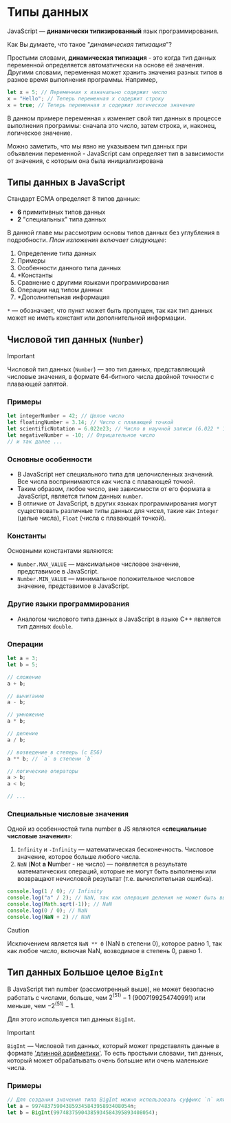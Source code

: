 # Типы данных

JavaScript — **динамически типизированный** язык программирования.

Как Вы думаете, что такое "_динамическая типизация_"? 

Простыми словами, **динамическая типизация** - это когда тип данных переменной определяется автоматически на основе её значения. Другими словами, переменная может хранить значения разных типов в разное время выполнения программы. Например,

```js
let x = 5; // Переменная x изначально содержит число
x = "Hello"; // Теперь переменная x содержит строку
x = true; // Теперь переменная x содержит логическое значение
```

В данном примере переменная `x` изменяет свой тип данных в процессе выполнения программы: сначала это число, затем строка, и, наконец, логическое значение. 

Можно заметить, что мы явно не указываем тип данных при объявлении переменной - JavaScript сам определяет тип в зависимости от значения, с которым она была инициализирована

## Типы данных в JavaScript

Стандарт ECMA определяет 8 типов данных:
- **6** примитивных типов данных
- **2** "специальных" типа данных

В данной главе мы рассмотрим основы типов данных без углубления в подробности. _План изложения включает следующее_:
1. Определение типа данных
2. Примеры
3. Особенности данного типа данных
4. *Константы
5. Сравнение с другими языками программирования
6. Операции над типом данных
7. *Дополнительная информация

`*` — обозначает, что пункт может быть пропущен, так как тип данных может не иметь констант или дополнительной информации.

## Числовой тип данных (`Number`)

> [!IMPORTANT]
> Числовой тип данных (`Number`) — это тип данных, представляющий числовые значения, в формате 64-битного числа двойной точности с плавающей запятой. 

### Примеры
```js
let integerNumber = 42; // Целое число
let floatingNumber = 3.14; // Число с плавающей точкой
let scientificNotation = 6.022e23; // Число в научной записи (6.022 * 10^23)
let negativeNumber = -10; // Отрицательное число
// и так далее ...
```

### Основные особенности
* В JavaScript нет специального типа для целочисленных значений. Все числа воспринимаются как числа с плавающей точкой.
* Таким образом, любое число, вне зависимости от его формата в JavaScript, является типом данных `number`.
* В отличие от JavaScript, в других языках программирования могут существовать различные типы данных для чисел, такие как `Integer` (целые числа), `Float` (числа с плавающей точкой).

### Константы

Основными константами являются:
* `Number.MAX_VALUE` — максимальное числовое значение, представимое в JavaScript.
* `Number.MIN_VALUE` — минимальное положительное числовое значение, представимое в JavaScript.

### Другие языки программирования
* Аналогом числового типа данных в JavaScript в языке C++ является тип данных `double`.

### Операции
```js
let a = 3;
let b = 5;

// сложение
a + b;

// вычитание
a - b;

// умножение
a * b;

// деление
a / b;

// возведение в степерь (с ES6)
a ** b; // `a` в степени `b`

// логические операторы
a > b;
a < b;

// ...
```


### Специальные числовые значения

Одной из особенностей типа number в JS являются «**специальные числовые значения**»:
1. `Infinity` и `-Infinity` — математическая бесконечность. Числовое значение, которое больше любого числа.
2. `NaN` (**N**ot **a** **N**umber - не число) — появляется в результате математических операций, которые не могут быть выполнены или возвращают нечисловой результат (т.е. вычислительная ошибка).

```js
console.log(1 / 0); // Infinity
console.log("a" / 2); // NaN, так как операция деления не может быть выполнена с символьным значением "a"
console.log(Math.sqrt(-1)); // NaN
console.log(0 / 0); // NaN
console.log(NaN + 2) // NaN
```

> [!CAUTION]
> Исключением является `NaN ** 0` (NaN в степени 0), которое равно 1, так как любое число, включая NaN, возводимое в степень 0, равно 1.


## Тип данных Большое целое `BigInt`

В JavaScript тип number (рассмотренный выше), не может безопасно работать с числами, больше, чем $2^(51)-1$ (9007199254740991) или меньше, чем $-2^(51)-1$.

Для этого используется тип данных `BigInt`.

> [!IMPORTANT]
> `BigInt` — Числовой тип данных, который может представлять данные в формате ['длинной арифметики'](https://en.wikipedia.org/wiki/Arbitrary-precision_arithmetic). То есть простыми словами, тип данных, который может обрабатывать очень большие или очень маленькие числа.

### Примеры
```js
// Для создания значения типа BigInt можно использовать суффикс `n` или функцию BigInt.
let a = 99748375904385934584395893408054n;
let b = BigInt(99748375904385934584395893408054);
```

